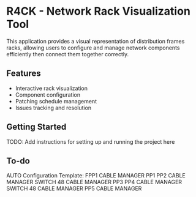 # R4CK - Network Rack Visualization Tool

This application provides a visual representation of distribution frames racks, allowing users to configure and manage network components efficiently then connect them together correctly.

## Features

- Interactive rack visualization
- Component configuration
- Patching schedule management
- Issues tracking and resolution

## Getting Started

TODO: Add instructions for setting up and running the project here

## To-do

AUTO Configuration Template:
FPP1
CABLE MANAGER
PP1
PP2
CABLE MANAGER
SWITCH 48
CABLE MANAGER
PP3
PP4
CABLE MANAGER
SWITCH 48
CABLE MANAGER
PP5
CABLE MANAGER
